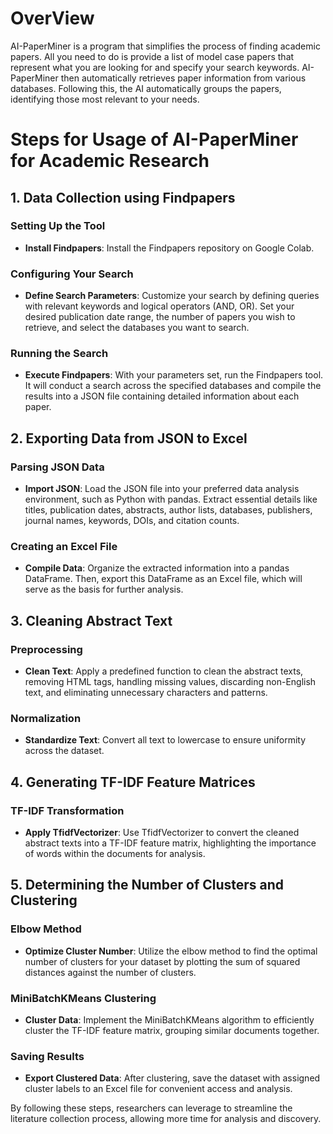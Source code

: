 
# OverView

AI-PaperMiner is a program that simplifies the process of finding academic papers. All you need to do is provide a list of model case papers that represent what you are looking for and specify your search keywords. AI-PaperMiner then automatically retrieves paper information from various databases. Following this, the AI automatically groups the papers, identifying those most relevant to your needs.

# Steps for Usage of AI-PaperMiner for Academic Research

## 1. Data Collection using Findpapers

### Setting Up the Tool
- **Install Findpapers**: Install the Findpapers repository on Google Colab.

### Configuring Your Search
- **Define Search Parameters**: Customize your search by defining queries with relevant keywords and logical operators (AND, OR). Set your desired publication date range, the number of papers you wish to retrieve, and select the databases you want to search.

### Running the Search
- **Execute Findpapers**: With your parameters set, run the Findpapers tool. It will conduct a search across the specified databases and compile the results into a JSON file containing detailed information about each paper.

## 2. Exporting Data from JSON to Excel

### Parsing JSON Data
- **Import JSON**: Load the JSON file into your preferred data analysis environment, such as Python with pandas. Extract essential details like titles, publication dates, abstracts, author lists, databases, publishers, journal names, keywords, DOIs, and citation counts.

### Creating an Excel File
- **Compile Data**: Organize the extracted information into a pandas DataFrame. Then, export this DataFrame as an Excel file, which will serve as the basis for further analysis.

## 3. Cleaning Abstract Text

### Preprocessing
- **Clean Text**: Apply a predefined function to clean the abstract texts, removing HTML tags, handling missing values, discarding non-English text, and eliminating unnecessary characters and patterns.

### Normalization
- **Standardize Text**: Convert all text to lowercase to ensure uniformity across the dataset.

## 4. Generating TF-IDF Feature Matrices

### TF-IDF Transformation
- **Apply TfidfVectorizer**: Use TfidfVectorizer to convert the cleaned abstract texts into a TF-IDF feature matrix, highlighting the importance of words within the documents for analysis.

## 5. Determining the Number of Clusters and Clustering

### Elbow Method
- **Optimize Cluster Number**: Utilize the elbow method to find the optimal number of clusters for your dataset by plotting the sum of squared distances against the number of clusters.

### MiniBatchKMeans Clustering
- **Cluster Data**: Implement the MiniBatchKMeans algorithm to efficiently cluster the TF-IDF feature matrix, grouping similar documents together.

### Saving Results
- **Export Clustered Data**: After clustering, save the dataset with assigned cluster labels to an Excel file for convenient access and analysis.

By following these steps, researchers can leverage to streamline the literature collection process, allowing more time for analysis and discovery.
